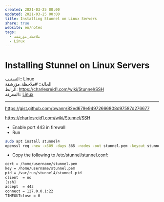 ```yaml
---  
created: 2021-03-25 00:00  
updated: 2021-03-25 00:00  
title: Installing Stunnel on Linux Servers  
share: true  
website: en/notes  
tags:  
  - ملاحظة_مؤرشفة  
  - Linux  
---  
```

  
  
  
# Installing Stunnel on Linux Servers  
  
التصنيف:: Linux  
الحالة:: #ملاحظة_مؤرشفة  
الرابط: <https://charlesreid1.com/wiki/Stunnel/SSH>  
المعرفة:: [Linux](Linux)  
  
---  
  
<https://gist.github.com/bwann/82ed679e94972666808d97587d276677>  
  
<https://charlesreid1.com/wiki/Stunnel/SSH>  
  
- Enable port 443 in firewall  
- Run  
  
```bash  
sudo apt install stunnel4  
openssl req -new -x509 -days 365 -nodes -out stunnel.pem -keyout stunnel.pem  
```  
  
- Copy the following to /etc/stunnel/stunnel.conf:  
  
```bash  
cert = /home/username/stunnel.pem  
key = /home/username/stunnel.pem  
pid = /var/run/stunnel4/stunnel.pid  
client  = no  
[ssh]  
accept  = 443  
connect = 127.0.0.1:22  
TIMEOUTclose = 0  
```  
